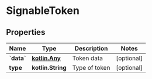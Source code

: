 
# SignableToken

## Properties
Name | Type | Description | Notes
------------ | ------------- | ------------- | -------------
**&#x60;data&#x60;** | [**kotlin.Any**](.md) | Token data |  [optional]
**type** | **kotlin.String** | Type of token |  [optional]



